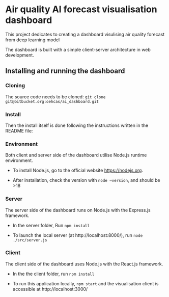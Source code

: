 # Air quality AI forecast visualisation dashboard

This project dedicates to creating a dashboard visulising air quality forecast from deep learning model

The dashboard is built with a simple client-server architecture in web development.

## Installing and running the dashboard

### Cloning

The source code needs to be cloned:  `git clone git@bitbucket.org:oehcas/ai_dashboard.git`

### Install

Then the install itself is done following the instructions written in the README file:

### Environment

Both client and server side of the dashboard utilise Node.js runtime environment. 

- To install Node.js, go to the official website https://nodejs.org. 

- After installation, check the version with `node –version`, and should be >18 

### Server

The server side of the dashboard runs on Node.js with the Express.js framework.

- In the server folder, Run `npm install`

- To launch the local server (at http://localhost:8000/), run `node ./src/server.js`

### Client

The client side of the dashboard uses Node.js with the React.js framework.

- In the the client folder, run `npm install`

- To run this application locally, `npm start` and the visualisation client is accessible at http://localhost:3000/
